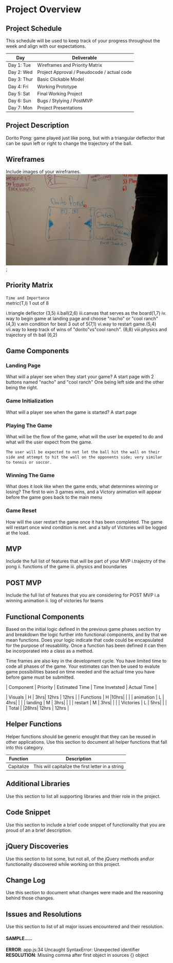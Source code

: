 # Project Overview

## Project Schedule

This schedule will be used to keep track of your progress throughout the week and align with our expectations.  

|  Day | Deliverable | 
|---|---| 
|Day 1: Tue| Wireframes and Priority Matrix|
|Day 2: Wed| Project Approval /  Pseudocode / actual code|
|Day 3: Thur| Basic Clickable Model |
|Day 4: Fri| Working Prototype |
|Day 5: Sat| Final Working Project |
|Day 6: Sun| Bugs / Stylying / PostMVP |
|Day 7: Mon| Project Presentations |


## Project Description

Dorito Pong: game played just like pong, but with a triangular deflector that can be spun left or right to change the trajectory of the ball.

## Wireframes

Include images of your wireframes. 
	![display](images/wireframe.jpg);

## Priority Matrix
 `Time and Importance`   
 metric(T,I) 1 out of 8

i.triangle deflector (3,5)
ii.ball(2,6)
iii.canvas that serves as the board(1,7)
iv. way to begin game at landing page and choose
	"nacho" or "cool ranch"(4,3)
v.win condition for best 3 out of 5(7,1)
vi.way to restart game.(5,4)
vii.way to keep track of wins of "dorito"vs"cool 		    ranch". (8,8)
viii.physics and trajectory of th ball (6,2)

## Game Components

### Landing Page
What will a player see when they start your game?
	A start page with 2 buttons named "nacho" and "cool ranch"
	One being left side and the other being the right.

### Game Initialization
What will a player see when the game is started? 
	A start page


### Playing The Game
What will be the flow of the game, what will the user be expeted to do and what will the user expect from the game.

	The user will be expected to not let the ball hit the wall on their side and attempt to hit the wall on the opponents side; very similar to tennis or soccor.


### Winning The Game
What does it look like when the game ends, what determines winning or losing?
	The first to win 3 games wins, and a Victory animation will appear before the game goes back to the main menu

### Game Reset
How will the user restart the game once it has been completed.
   The game will restart once wind condition is met. and a tally of Victories will be logged at the load.


## MVP 

Include the full list of features that will be part of your MVP 
	i.trajectry of the pong
   ii. functions of the game
  iii. physics and boundaries

## POST MVP

Include the full list of features that you are considering for POST MVP
	i.a winning animation
   ii. log of victories for teams
## Functional Components

Based on the initial logic defined in the previous game phases section try and breakdown the logic further into functional components, and by that we mean functions.  Does your logic indicate that code could be encapsulated for the purpose of reusablility.  Once a function has been defined it can then be incorporated into a class as a method. 

Time frames are also key in the development cycle.  You have limited time to code all phases of the game.  Your estimates can then be used to evalute game possibilities based on time needed and the actual time you have before game must be submitted. 

| Component | Priority | Estimated Time | Time Invetsted | Actual Time |

| Visuals   | H | 3hrs| 12hrs | 12hrs |
| Functions | H |10hrs|       |       |
| animation | L | 4hrs|       |       |
| landing   | M | 3hrs|       |       |
| restart   | M | 3hrs|       |       |
| Victories | L | 5hrs|       |       |
| Total     |   |28hrs| 12hrs | 12hrs |

## Helper Functions
Helper functions should be generic enought that they can be reused in other applications. Use this section to document all helper functions that fall into this category.

| Function | Description | 
| --- | :---: |  
| Capitalize | This will capitalize the first letter in a string | 

## Additional Libraries
 Use this section to list all supporting libraries and thier role in the project. 

## Code Snippet

Use this section to include a brief code snippet of functionality that you are proud of an a brief description.  

## jQuery Discoveries
 Use this section to list some, but not all, of the jQuery methods and\or functionality discovered while working on this project.

## Change Log
 Use this section to document what changes were made and the reasoning behind those changes.  

## Issues and Resolutions
 Use this section to list of all major issues encountered and their resolution.

#### SAMPLE.....
**ERROR**: app.js:34 Uncaught SyntaxError: Unexpected identifier                                
**RESOLUTION**: Missing comma after first object in sources {} object